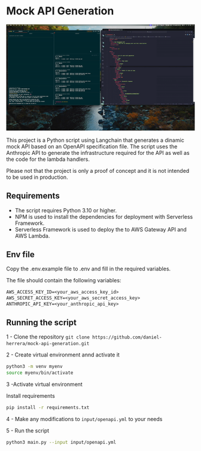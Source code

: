 # Mock API Generation

[![How to generate a Dynamic Mock API - Watch Video](./api-gen-demo.gif)](https://youtu.be/yrf4eBUw5Yk)

This project is a Python script using Langchain that generates a dinamic mock API based on an OpenAPI specification file. The script uses the Anthropic API to generate the infrastructure required for the API as well as the code for the lambda handlers.

Please not that the project is only a proof of concept and it is not intended to be used in production.

## Requirements
* The script requires Python 3.10 or higher.
* NPM is used to install the dependencies for deployment with Serverless Framework.
* Serverless Framework is used to deploy the to AWS Gateway API and AWS Lambda.

## Env file
Copy the .env.example file to .env and fill in the required variables.

The file should contain the following variables:
```
AWS_ACCESS_KEY_ID=<your_aws_access_key_id>
AWS_SECRET_ACCESS_KEY=<your_aws_secret_access_key>
ANTHROPIC_API_KEY=<your_anthropic_api_key>
```

## Running the script

1 - Clone the repository
`git clone https://github.com/daniel-herrera/mock-api-generation.git`

2 - Create virtual environment annd activate it
```bash
python3 -m venv myenv
source myenv/bin/activate
```

3 -Activate virtual environment

Install requirements
```bash
pip install -r requirements.txt
```
4 - Make any modifications to `input/openapi.yml` to your needs

5 - Run the script
```bash
python3 main.py --input input/openapi.yml
```
